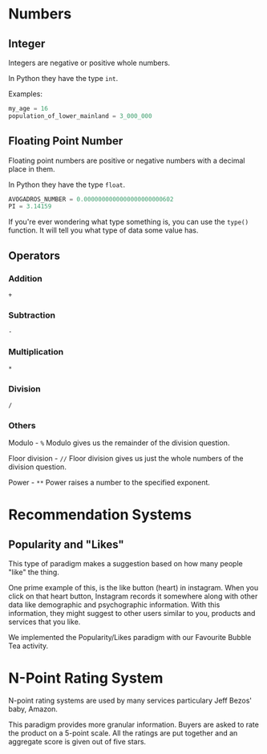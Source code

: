 # Numbers

## Integer

Integers are negative or positive whole numbers.

In Python they have the type `int`.

Examples:

```python
my_age = 16
population_of_lower_mainland = 3_000_000
```
## Floating Point Number

Floating point numbers are positive or negative
numbers with a decimal place in them.

In Python they have the type `float`.

```python
AVOGADROS_NUMBER = 0.0000000000000000000000602
PI = 3.14159
```

If you're ever wondering what type something is, you can
use the `type()` function. It will tell you what type of data
some value has.
## Operators

### Addition
`+`
### Subtraction
`-`
### Multiplication
`*`
### Division
`/`
### Others
Modulo - `%`
Modulo gives us the remainder of the division question.

Floor division - `//`
Floor division gives us just the whole numbers of the
division question.

Power - `**`
Power raises a number to the specified exponent.


# Recommendation Systems 

## Popularity and "Likes"

This type of paradigm makes a suggestion based on how many people
"like" the thing.  

One prime example of this, is the like button (heart) in instagram. 
When you click on that heart button, Instagram records it somewhere along with other data like demographic and psychographic information. With this information, they might suggest to other users similar to you, products and services that you like. 

We implemented the Popularity/Likes paradigm with our Favourite Bubble Tea activity. 



# N-Point Rating System 

N-point rating systems are used by many services 
particulary Jeff Bezos' baby, Amazon. 


This paradigm provides more granular information. 
Buyers are asked to rate the product on a 5-point scale.
All the ratings are put together and an aggregate score is given 
out of five stars. 







